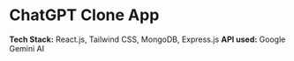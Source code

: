 # ChatGPT Clone App

 **Tech Stack:** React.js, Tailwind CSS, MongoDB, Express.js
  **API used:** Google Gemini AI
